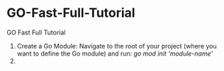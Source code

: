 # GO-Fast-Full-Tutorial
GO Fast Full Tutorial

1. Create a Go Module:
Navigate to the root of your project (where you want to define the Go module) and run: 
*go mod init 'module-name'*
1. 